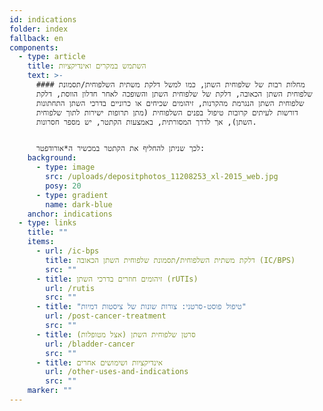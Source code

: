 ```yaml
---
id: indications
folder: index
fallback: en
components:
  - type: article
    title: השתמש במקרים ואינדיקציות
    text: >-
      #### מחלות רבות של שלפוחית השתן, כמו למשל דלקת משתית השלפוחית/תסמונת
      שלפוחית השתן הכאובה, דלקת של שלפוחית השתן והשופכה לאחר חדלון הווסת, דלקת
      שלפוחית השתן הנגרמת מהקרנות, זיהומים שכיחים או כרוניים בדרכי השתן התחתונות
      דורשות לעיתים קרובות טיפול בפנים השלפוחית (מתן תרופות ישירות לתוך שלפוחית
      השתן), אך לדרך המסורתית, באמצעות הקתטר, יש מספר חסרונות.


      לכך שניתן להחליף את הקתטר במכשיר ה*אורודפטר:
    background:
      - type: image
        src: /uploads/depositphotos_11208253_xl-2015_web.jpg
        posy: 20
      - type: gradient
        name: dark-blue
    anchor: indications
  - type: links
    title: ""
    items:
      - url: /ic-bps
        title: דלקת משתית השלפוחית/תסמונת שלפוחית השתן הכאובה (IC/BPS)
        src: ""
      - title: זיהומים חוזרים בדרכי השתן (rUTIs)
        url: /rutis
        src: ""
      - title: "טיפול פוסט-סרטני: צורות שונות של ציסטות דמיות"
        url: /post-cancer-treatment
        src: ""
      - title: סרטן שלפוחית השתן (אצל מטופלות)
        url: /bladder-cancer
        src: ""
      - title: אינדיקציות ושימושים אחרים
        url: /other-uses-and-indications
        src: ""
    marker: ""
---
```

